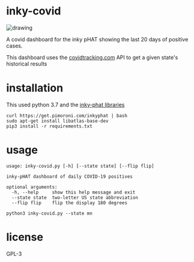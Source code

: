 # inky-covid

![drawing](https://i.imgur.com/ClLXJvZ.jpeg=250x)

A covid dashboard for the inky pHAT showing the last 20 days of positive cases.

This dashboard uses the [covidtracking.com](covidtracking.com/) API to get a given state's historical results

# installation

This used python 3.7 and the [inky-phat libraries](https://github.com/pimoroni/inky-phat)

```
curl https://get.pimoroni.com/inkyphat | bash
sudo apt-get install libatlas-base-dev
pip3 install -r requirements.txt
```

# usage

```
usage: inky-covid.py [-h] [--state state] [--flip flip]

inky-pHAT dashboard of daily COVID-19 positives

optional arguments:
  -h, --help     show this help message and exit
  --state state  two-letter US state abbreviation
  --flip flip    flip the display 180 degrees
```

```
python3 inky-covid.py --state mn
```
# license
GPL-3

